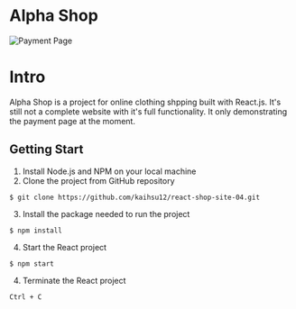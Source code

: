 # Alpha Shop

![Payment Page](./public/screenshot.png)

# Intro

Alpha Shop is a project for online clothing shpping built with React.js. It's still not a complete website with it's full functionality. It only demonstrating the payment page at the moment.

## Getting Start

1. Install Node.js and NPM on your local machine
2. Clone the project from GitHub repository

```
$ git clone https://github.com/kaihsu12/react-shop-site-04.git
```

3. Install the package needed to run the project

```
$ npm install
```

4. Start the React project

```
$ npm start
```

4. Terminate the React project

```
Ctrl + C
```
